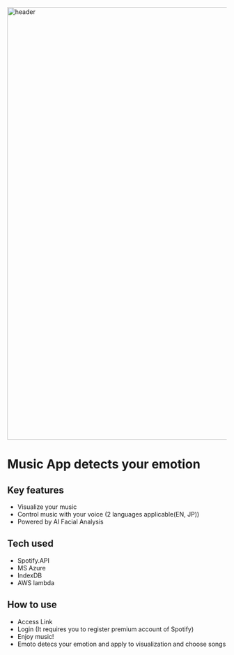 <img width="990" alt="header" src="https://user-images.githubusercontent.com/44974307/65474625-87c92a80-deb7-11e9-9889-d203aade2068.png">

<h1>Music App detects your emotion</h1>

## Key features
- Visualize your music
- Control music with your voice (2 languages applicable(EN, JP))
- Powered by AI Facial Analysis

## Tech used
- Spotify.API
- MS Azure
- IndexDB
- AWS lambda

## How to use

- Access Link
- Login (It requires you to register premium account of Spotify)
- Enjoy music!
- Emoto detecs your emotion and apply to visualization and choose songs
